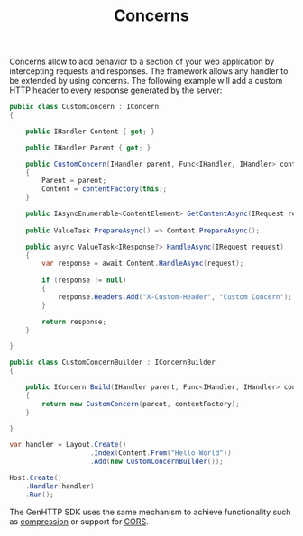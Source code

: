﻿---
title: Concerns
description: Add behavior to all handlers within a section of your web application.
weight: 4
cascade:
  type: docs
---

Concerns allow to add behavior to a section of your web application by intercepting requests and responses.
The framework allows any handler to be extended by using concerns. The following example will add
a custom HTTP header to every response generated by the server:

```csharp
public class CustomConcern : IConcern
{

    public IHandler Content { get; }

    public IHandler Parent { get; }

    public CustomConcern(IHandler parent, Func<IHandler, IHandler> contentFactory)
    {
        Parent = parent;
        Content = contentFactory(this);
    }

    public IAsyncEnumerable<ContentElement> GetContentAsync(IRequest request) => Content.GetContentAsync(request);
    
    public ValueTask PrepareAsync() => Content.PrepareAsync();

    public async ValueTask<IResponse?> HandleAsync(IRequest request)
    {
        var response = await Content.HandleAsync(request);
        
        if (response != null) 
        {
            response.Headers.Add("X-Custom-Header", "Custom Concern");
        }

        return response;
    }

}

public class CustomConcernBuilder : IConcernBuilder
{

    public IConcern Build(IHandler parent, Func<IHandler, IHandler> contentFactory)
    {
        return new CustomConcern(parent, contentFactory);
    }

}

var handler = Layout.Create()
                    .Index(Content.From("Hello World"))
                    .Add(new CustomConcernBuilder());

Host.Create()
    .Handler(handler)
    .Run();
```

The GenHTTP SDK uses the same mechanism to achieve functionality such as [compression](./compression)
or support for [CORS](./cors).
